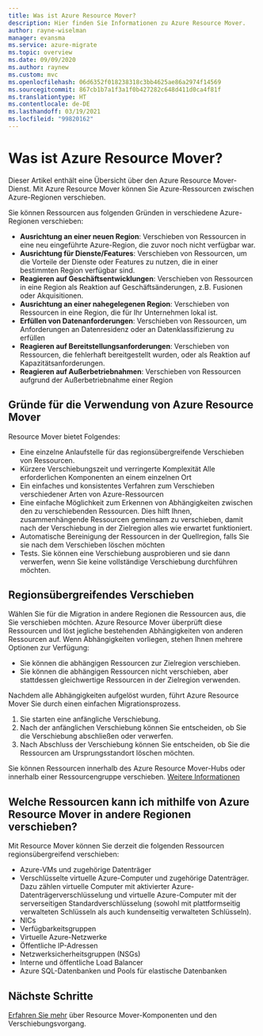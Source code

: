 ```yaml
---
title: Was ist Azure Resource Mover?
description: Hier finden Sie Informationen zu Azure Resource Mover.
author: rayne-wiselman
manager: evansma
ms.service: azure-migrate
ms.topic: overview
ms.date: 09/09/2020
ms.author: raynew
ms.custom: mvc
ms.openlocfilehash: 06d6352f018238318c3bb4625ae86a2974f14569
ms.sourcegitcommit: 867cb1b7a1f3a1f0b427282c648d411d0ca4f81f
ms.translationtype: HT
ms.contentlocale: de-DE
ms.lasthandoff: 03/19/2021
ms.locfileid: "99820162"
---
```

# <a name="what-is-azure-resource-mover"></a>Was ist Azure Resource Mover?

Dieser Artikel enthält eine Übersicht über den Azure Resource Mover-Dienst. Mit Azure Resource Mover können Sie Azure-Ressourcen zwischen Azure-Regionen verschieben.

Sie können Ressourcen aus folgenden Gründen in verschiedene Azure-Regionen verschieben:

- **Ausrichtung an einer neuen Region**: Verschieben von Ressourcen in eine neu eingeführte Azure-Region, die zuvor noch nicht verfügbar war.
- **Ausrichtung für Dienste/Features**: Verschieben von Ressourcen, um die Vorteile der Dienste oder Features zu nutzen, die in einer bestimmten Region verfügbar sind.
- **Reagieren auf Geschäftsentwicklungen**: Verschieben von Ressourcen in eine Region als Reaktion auf Geschäftsänderungen, z.B. Fusionen oder Akquisitionen.
- **Ausrichtung an einer nahegelegenen Region**: Verschieben von Ressourcen in eine Region, die für Ihr Unternehmen lokal ist.
- **Erfüllen von Datenanforderungen**: Verschieben von Ressourcen, um Anforderungen an Datenresidenz oder an Datenklassifizierung zu erfüllen
- **Reagieren auf Bereitstellungsanforderungen**: Verschieben von Ressourcen, die fehlerhaft bereitgestellt wurden, oder als Reaktion auf Kapazitätsanforderungen.
- **Reagieren auf Außerbetriebnahmen**: Verschieben von Ressourcen aufgrund der Außerbetriebnahme einer Region


## <a name="why-use-resource-mover"></a>Gründe für die Verwendung von Azure Resource Mover

Resource Mover bietet Folgendes:

- Eine einzelne Anlaufstelle für das regionsübergreifende Verschieben von Ressourcen.
- Kürzere Verschiebungszeit und verringerte Komplexität Alle erforderlichen Komponenten an einem einzelnen Ort
- Ein einfaches und konsistentes Verfahren zum Verschieben verschiedener Arten von Azure-Ressourcen
- Eine einfache Möglichkeit zum Erkennen von Abhängigkeiten zwischen den zu verschiebenden Ressourcen. Dies hilft Ihnen, zusammenhängende Ressourcen gemeinsam zu verschieben, damit nach der Verschiebung in der Zielregion alles wie erwartet funktioniert.
- Automatische Bereinigung der Ressourcen in der Quellregion, falls Sie sie nach dem Verschieben löschen möchten
- Tests. Sie können eine Verschiebung ausprobieren und sie dann verwerfen, wenn Sie keine vollständige Verschiebung durchführen möchten.

## <a name="move-across-regions"></a>Regionsübergreifendes Verschieben

Wählen Sie für die Migration in andere Regionen die Ressourcen aus, die Sie verschieben möchten. Azure Resource Mover überprüft diese Ressourcen und löst jegliche bestehenden Abhängigkeiten von anderen Ressourcen auf. Wenn Abhängigkeiten vorliegen, stehen Ihnen mehrere Optionen zur Verfügung:
- Sie können die abhängigen Ressourcen zur Zielregion verschieben.
- Sie können die abhängigen Ressourcen nicht verschieben, aber stattdessen gleichwertige Ressourcen in der Zielregion verwenden.

Nachdem alle Abhängigkeiten aufgelöst wurden, führt Azure Resource Mover Sie durch einen einfachen Migrationsprozess.

1. Sie starten eine anfängliche Verschiebung.
2. Nach der anfänglichen Verschiebung können Sie entscheiden, ob Sie die Verschiebung abschließen oder verwerfen.
3. Nach Abschluss der Verschiebung können Sie entscheiden, ob Sie die Ressourcen am Ursprungsstandort löschen möchten.

Sie können Ressourcen innerhalb des Azure Resource Mover-Hubs oder innerhalb einer Ressourcengruppe verschieben. [Weitere Informationen](select-move-tool.md)

## <a name="what-resources-can-i-move-across-regions"></a>Welche Ressourcen kann ich mithilfe von Azure Resource Mover in andere Regionen verschieben?

Mit Resource Mover können Sie derzeit die folgenden Ressourcen regionsübergreifend verschieben:

- Azure-VMs und zugehörige Datenträger
- Verschlüsselte virtuelle Azure-Computer und zugehörige Datenträger. Dazu zählen virtuelle Computer mit aktivierter Azure-Datenträgerverschlüsselung und virtuelle Azure-Computer mit der serverseitigen Standardverschlüsselung (sowohl mit plattformseitig verwalteten Schlüsseln als auch kundenseitig verwalteten Schlüsseln).
- NICs
- Verfügbarkeitsgruppen 
- Virtuelle Azure-Netzwerke 
- Öffentliche IP-Adressen
- Netzwerksicherheitsgruppen (NSGs)
- Interne und öffentliche Load Balancer 
- Azure SQL-Datenbanken und Pools für elastische Datenbanken


## <a name="next-steps"></a>Nächste Schritte

[Erfahren Sie mehr](about-move-process.md) über Resource Mover-Komponenten und den Verschiebungsvorgang.
